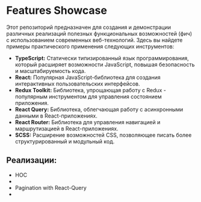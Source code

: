 # Features Showcase

Этот репозиторий предназначен для создания и демонстрации различных реализаций полезных функциональных возможностей (фич) с использованием современных веб-технологий. Здесь вы найдете примеры практического применения следующих инструментов:

- <b>TypeScript:</b> Статически типизированный язык программирования, который расширяет возможности JavaScript, повышая безопасность и масштабируемость кода.
- <b>React:</b> Популярная JavaScript-библиотека для создания интерактивных пользовательских интерфейсов.
- <b>Redux Toolkit:</b> Библиотека, упрощающая работу с Redux - популярным инструментом для управления состоянием приложения.
- <b>React Query:</b> Библиотека, облегчающая работу с асинхронными данными в React-приложениях.
- <b>React Router:</b> Библиотека для управления навигацией и маршрутизацией в React-приложениях.
- <b>SCSS:</b> Расширение возможностей CSS, позволяющее писать более структурированный и модульный код.

## Реализации:
<ul>
  <li>HOC<li>
  <li>Pagination with React-Query<li>
</ul>

